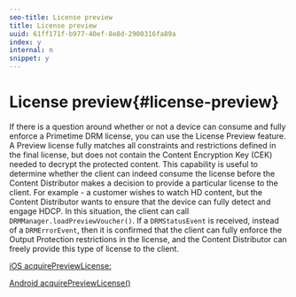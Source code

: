 ```yaml
---
seo-title: License preview
title: License preview
uuid: 61ff171f-b977-40ef-8e8d-2900316fa89a
index: y
internal: n
snippet: y
---
```


# License preview{#license-preview}

If there is a question around whether or not a device can consume and fully enforce a Primetime DRM license, you can use the License Preview feature. A Preview license fully matches all constraints and restrictions defined in the final license, but does not contain the Content Encryption Key (CEK) needed to decrypt the protected content. This capability is useful to determine whether the client can indeed consume the license before the Content Distributor makes a decision to provide a particular license to the client. For example - a customer wishes to watch HD content, but the Content Distributor wants to ensure that the device can fully detect and engage HDCP. In this situation, the client can call `DRMManager.loadPreviewVoucher()`. If a `DRMStatusEvent` is received, instead of a `DRMErrorEvent`, then it is confirmed that the client can fully enforce the Output Protection restrictions in the license, and the Content Distributor can freely provide this type of license to the client.

[iOS acquirePreviewLicense:](https://help.adobe.com/en_US/primetime/api/drm-apis/client/ios/interface_d_r_m_manager.html#a3baac603bdd8826624dbe97f9faaba10)

[Android acquirePreviewLicense()](https://help.adobe.com/en_US/primetime/api/drm-apis/client/android/com/adobe/ave/drm/DRMManager.html#acquirePreviewLicense(com.adobe.ave.drm.DRMMetadata,%20com.adobe.ave.drm.DRMOperationErrorCallback,%20com.adobe.ave.drm.DRMLicenseAcquiredCallback)) 
